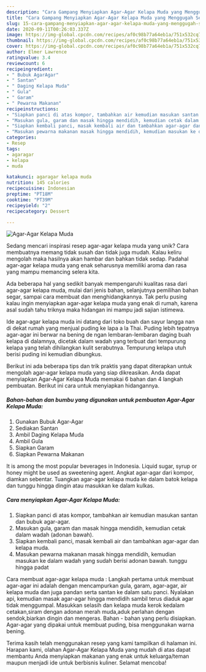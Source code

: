 ```yaml
---
description: "Cara Gampang Menyiapkan Agar-Agar Kelapa Muda yang Menggugah Selera"
title: "Cara Gampang Menyiapkan Agar-Agar Kelapa Muda yang Menggugah Selera"
slug: 15-cara-gampang-menyiapkan-agar-agar-kelapa-muda-yang-menggugah-selera
date: 2020-09-11T00:26:03.337Z
image: https://img-global.cpcdn.com/recipes/af0c98b77a64eb1a/751x532cq70/agar-agar-kelapa-muda-foto-resep-utama.jpg
thumbnail: https://img-global.cpcdn.com/recipes/af0c98b77a64eb1a/751x532cq70/agar-agar-kelapa-muda-foto-resep-utama.jpg
cover: https://img-global.cpcdn.com/recipes/af0c98b77a64eb1a/751x532cq70/agar-agar-kelapa-muda-foto-resep-utama.jpg
author: Elmer Lawrence
ratingvalue: 3.4
reviewcount: 6
recipeingredient:
- " Bubuk AgarAgar"
- " Santan"
- " Daging Kelapa Muda"
- " Gula"
- " Garam"
- " Pewarna Makanan"
recipeinstructions:
- "Siapkan panci di atas kompor, tambahkan air kemudian masukan santan dan bubuk agar-agar."
- "Masukan gula, garam dan masak hingga mendidih, kemudian cetak dalam wadah (adonan bawah)."
- "Siapkan kembali panci, masak kembali air dan tambahkan agar-agar dan kelapa muda."
- "Masukan pewarna makanan masak hingga mendidih, kemudian masukan ke dalam wadah yang sudah berisi adonan bawah. tunggu hingga padat"
categories:
- Resep
tags:
- agaragar
- kelapa
- muda

katakunci: agaragar kelapa muda 
nutrition: 145 calories
recipecuisine: Indonesian
preptime: "PT18M"
cooktime: "PT39M"
recipeyield: "2"
recipecategory: Dessert

---
```



![Agar-Agar Kelapa Muda](https://img-global.cpcdn.com/recipes/af0c98b77a64eb1a/751x532cq70/agar-agar-kelapa-muda-foto-resep-utama.jpg)

Sedang mencari inspirasi resep agar-agar kelapa muda yang unik? Cara membuatnya memang tidak susah dan tidak juga mudah. Kalau keliru mengolah maka hasilnya akan hambar dan bahkan tidak sedap. Padahal agar-agar kelapa muda yang enak seharusnya memiliki aroma dan rasa yang mampu memancing selera kita.

Ada beberapa hal yang sedikit banyak mempengaruhi kualitas rasa dari agar-agar kelapa muda, mulai dari jenis bahan, selanjutnya pemilihan bahan segar, sampai cara membuat dan menghidangkannya. Tak perlu pusing kalau ingin menyiapkan agar-agar kelapa muda yang enak di rumah, karena asal sudah tahu triknya maka hidangan ini mampu jadi sajian istimewa.

Ide agar-agar kelapa muda ini datang dari toko buah dan sayur langga nan di dekat rumah yang menjual puding ke lapa a la Thai. Puding lebih tepatnya agar-agar ini berwar na bening de ngan lembaran-lembaran daging buah kelapa di dalamnya, dicetak dalam wadah yang terbuat dari tempurung kelapa yang telah dihilangkan kulit serabutnya. Tempurung kelapa utuh berisi puding ini kemudian dibungkus.


Berikut ini ada beberapa tips dan trik praktis yang dapat diterapkan untuk mengolah agar-agar kelapa muda yang siap dikreasikan. Anda dapat menyiapkan Agar-Agar Kelapa Muda memakai 6 bahan dan 4 langkah pembuatan. Berikut ini cara untuk menyiapkan hidangannya.

<!--inarticleads1-->

##### Bahan-bahan dan bumbu yang digunakan untuk pembuatan Agar-Agar Kelapa Muda:

1. Gunakan  Bubuk Agar-Agar⁣⁣
1. Sediakan  Santan⁣⁣
1. Ambil  Daging Kelapa Muda⁣⁣
1. Ambil  Gula⁣⁣
1. Siapkan  Garam⁣⁣
1. Siapkan  Pewarna Makanan⁣⁣


It is among the most popular beverages in Indonesia. Liquid sugar, syrup or honey might be used as sweetening agent. Angkat agar-agar dari kompor, diamkan sebentar. Tuangkan agar-agar kelapa muda ke dalam batok kelapa dan tunggu hingga dingin atau masukkan ke dalam kulkas. 

<!--inarticleads2-->

##### Cara menyiapkan Agar-Agar Kelapa Muda:

1. Siapkan panci di atas kompor, tambahkan air kemudian masukan santan dan bubuk agar-agar.
1. Masukan gula, garam dan masak hingga mendidih, kemudian cetak dalam wadah (adonan bawah).
1. Siapkan kembali panci, masak kembali air dan tambahkan agar-agar dan kelapa muda.
1. Masukan pewarna makanan masak hingga mendidih, kemudian masukan ke dalam wadah yang sudah berisi adonan bawah. tunggu hingga padat


Cara membuat agar-agar kelapa muda : Langkah pertama untuk membuat agar-agar ini adalah dengan mencampurkan gula, garam, agar-agar, air kelapa muda dan juga pandan serta santan ke dalam satu panci. Nyalakan api, kemudian masak agar-agar hingga mendidih sambil terus diaduk agar tidak menggumpal. Masukkan selasih dan kelapa muda kerok kedalam cetakan,siram dengan adonan merah muda,aduk perlahan dengan sendok,biarkan dingin dan mengeras. Bahan - bahan yang perlu disiapkan. Agar-agar yang dipakai untuk membuat puding, bisa menggunakan warna bening. 

Terima kasih telah menggunakan resep yang kami tampilkan di halaman ini. Harapan kami, olahan Agar-Agar Kelapa Muda yang mudah di atas dapat membantu Anda menyiapkan makanan yang enak untuk keluarga/teman maupun menjadi ide untuk berbisnis kuliner. Selamat mencoba!
